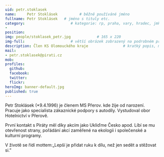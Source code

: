 ```yaml
---
uid: petr.stoklasek
name:     Petr Stoklásek          # běžně používáné jméno
fullname: Petr Stoklásek   # jméno s tituly etc.
category:                     # kategorie: rp, praha, vary, hradec, jmk, senat
- 
position:
img: people/stoklasek_petr.jpg            # 165 x 220
img-full:                     # větší obrázek zobrazený na podrobném profilu
description: Člen KS Olomouckého kraje                # kratký popis, max 160 znaků
mail:
- petr.stoklasek@pirati.cz
mob:         
profiles:
  github:
  facebook:       
  twitter:        
  flickr:       
heroImg: banner-default.jpg
published: true
---
```

Petr Stoklásek (*9.4.1996) je členem MS Přerov. kde žije od narození. Pracuje jako specialista zákaznické podpory s autodíly. Vystudoval obor Hotelnictví v Přerově.

První kontakt s Piráty měl díky akcím jako Ukliďme Česko apod. Líbí se mu otevřenost strany, pořádání akcí zaměřené na ekologii i společenské a kulturní programy.

V životě se řídí mottem:„Lepší je přidat ruku k dílu, než jen sedět a stěžovat si.”
